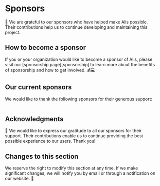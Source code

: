 # Sponsors

🙏 We are grateful to our sponsors who have helped make Alis possible. Their contributions help us to continue developing
and maintaining this project.

## How to become a sponsor

If you or your organization would like to become a sponsor of Alis, please visit our [sponsorship page][sponsorship] to
learn more about the benefits of sponsorship and how to get involved. 💰💻

## Our current sponsors

We would like to thank the following sponsors for their generous support:


<!-- readme: sponsors -start -->
<table>
</table>
<!-- readme: sponsors -end -->

## Acknowledgments

👏 We would like to express our gratitude to all our sponsors for their support. Their contributions enable us to
continue providing the best possible experience to our users. Thank you!

## Changes to this section

We reserve the right to modify this section at any time. If we make significant changes, we will notify you by email or
through a notification on our website. 📝
